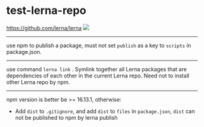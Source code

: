 # test-lerna-repo

https://github.com/lerna/lerna
<a href="https://github.com/zhaoyiming0803/test-lerna-repo/actions/workflows/ci.yml" target="_blank"><img src="https://github.com/zhaoyiming0803/test-lerna-repo/actions/workflows/ci.yml/badge.svg?branch=dev"></a>

***

use npm to publish a package, must not set `publish` as a key to `scripts` in package.json.

***

use command `lerna link` . Symlink together all Lerna packages that are dependencies of each other in the current Lerna repo. Need not to install other Lerna repo by npm.

***

npm version is better be >= 16.13.1, otherwise:

- Add `dist` to `.gitignore`, and add `dist` to `files` in `package.json`, `dist` can not be published to npm by lerna publish




